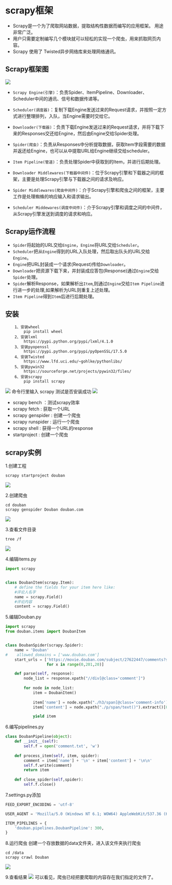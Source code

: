 # scrapy框架
* Scrapy是一个为了爬取网站数据，提取结构性数据而编写的应用框架。 用途非常广泛。
* 用户只需要定制编写几个模块就可以轻松的实现一个爬虫，用来抓取网页内容。
* Scrapy 使用了 Twisted异步网络库来处理网络通讯。
## Scrapy框架图
![](https://raw.githubusercontent.com/Yuzzzzzzz/imag/master/scrapy1/1.png)
* `Scrapy Engine(引擎)`：负责Spider、ItemPipeline、Downloader、Scheduler中间的通讯、信号和数据传递等。

* `Scheduler(调度器)`：复制下载Engine发送过来的Request请求，并按照一定方式进行整理排列，入队，当Engine需要时交给它。

* `Downloader(下载器)`：负责下载Engine发送过来的Request请求，并将下载下来的Responses交还给Engine，然后由Engine交给Spider处理。

* `Spider(爬虫)`：负责从Responses中分析提取数据，获取Item字段需要的数据并返还给Engine，也可以从中提取URL给Engine继续交给scheduler。

* `Item Pipeline(管道)`：负责处理Spider中获取到的Item，并进行后期处理。

* `Downloader Middlewares(下载器中间件)`：位于Scrapy引擎和下载器之间的框架，主要是处理Scrapy引擎与下载器之间的请求及响应。

* `Spider Middlewares(爬虫中间件)`：介于Scrapy引擎和爬虫之间的框架，主要工作是处理蜘蛛的响应输入和请求输出。

* `Scheduler Middewares(调度中间件)`：介于Scrapy引擎和调度之间的中间件，从Scrapy引擎发送到调度的请求和响应。

## Scrapy运作流程
* `Spider`将起始的URL交给`Engine`，`Engine`将URL交给`Scheduler`。
* `Scheduler`把从`Engine`得到的URL入队处理，然后取出队头的URL交给`Engine`。
* `Engine`把URL封装成一个请求(Request)传给`Downloader`。
* `Downloader`把资源下载下来，并封装成应答包(Response)通过`Engine`交给`Spider`处理。
* `Spider`解析Response，如果解析出`Item`,则通过`Engine`交给`Item Pipeline`进行进一步的处理,如果解析为URL则重复上述处理。
* `Item Pipeline`得到`Item`后进行后期处理。
## 安装
```
    1、安装wheel
        pip install wheel
    2、安装lxml
        https://pypi.python.org/pypi/lxml/4.1.0
    3、安装pyopenssl
        https://pypi.python.org/pypi/pyOpenSSL/17.5.0
    4、安装Twisted
        https://www.lfd.uci.edu/~gohlke/pythonlibs/
    5、安装pywin32
        https://sourceforge.net/projects/pywin32/files/
    6、安装scrapy
        pip install scrapy
```
![](https://raw.githubusercontent.com/Yuzzzzzzz/imag/master/scrapy1/2.png)
命令行里输入 scrapy 测试是否安装成功
![](https://raw.githubusercontent.com/Yuzzzzzzz/imag/master/scrapy1/3.png)
* scrapy bench ：测试scrapy效率
* scrapy fetch : 获取一个URL
* scrapy genspider : 创建一个爬虫
* scrapy runspider : 运行一个爬虫
* scrapy shell : 获得一个URL的response
* startproject : 创建一个爬虫
## scrapy实例
1.创建工程
```
scrapy startproject douban
```
![](https://raw.githubusercontent.com/Yuzzzzzzz/imag/master/scrapy1/4.png)

2.创建爬虫
```
cd douban
scrapy genspider Douban douban.com
```
![](https://raw.githubusercontent.com/Yuzzzzzzz/imag/master/scrapy1/5.png)

3.查看文件目录
```
tree /f
```
![](https://raw.githubusercontent.com/Yuzzzzzzz/imag/master/scrapy1/6.png)

4.编辑items.py
```python
import scrapy


class DoubanItem(scrapy.Item):
    # define the fields for your item here like:
    #评论人名字
    name = scrapy.Field()
    #评论内容
    content = scrapy.Field()
```

5.编辑Douban.py
```python
import scrapy
from douban.items import DoubanItem


class DoubanSpider(scrapy.Spider):
    name = 'Douban'
#    allowed_domains = ['www.douban.com']
    start_urls = ['https://movie.douban.com/subject/27622447/comments?start='+str(x)+'&limit=20&sort=new_score&status=P' 
                  for x in range(0,201,20)]

    def parse(self, response):
        node_list = response.xpath("//div[@class='comment']")
        
        for node in node_list:
            item = DoubanItem()
            
            item['name'] = node.xpath("./h3/span[@class='comment-info']/a/text()").extract()[0]
            item['content'] = node.xpath("./p/span/text()").extract()[0]

            yield item
```

6.编写pipelines.py
```python
class DoubanPipeline(object):
    def __init__(self):
        self.f = open('comment.txt', 'w')
    
    def process_item(self, item, spider):
        comment = item['name'] + '\n' + item['content'] + '\n\n' 
        self.f.write(comment)
        return item
    
    def close_spider(self,spider):
        self.f.close()
```

7.settings.py添加
```python
FEED_EXPORT_ENCODING = 'utf-8'

USER_AGENT = 'Mozilla/5.0 (Windows NT 6.1; WOW64) AppleWebKit/537.36 (KHTML, like Gecko) Chrome/55.0.2883.87 Safari/537.36'

ITEM_PIPELINES = {
    'douban.pipelines.DoubanPipeline': 300,
}
```

8.运行爬虫
创建一个存放数据的data文件夹，进入该文件夹执行爬虫
```
cd /data
scrapy crawl Douban
```
![](https://raw.githubusercontent.com/Yuzzzzzzz/imag/master/scrapy1/7.png)

9.查看结果
![](https://raw.githubusercontent.com/Yuzzzzzzz/imag/master/scrapy1/8.png)
可以看见，爬虫已经把要爬取的内容存在我们指定的文件了。
